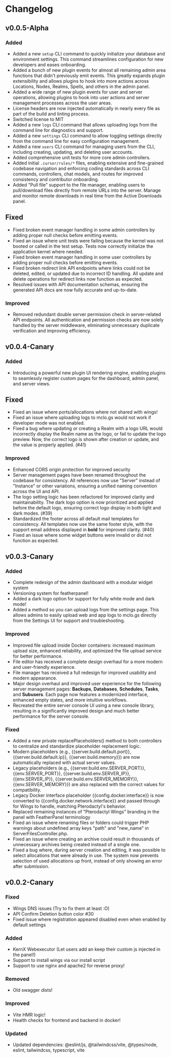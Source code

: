 # Changelog

## v0.0.5-Alpha

### Added

- Added a new `setup` CLI command to quickly initialize your database and environment settings. This command streamlines configuration for new developers and eases onboarding.
- Added a bunch of new plugin events for almost all remaining admin area functions that didn't previously emit events. This greatly expands plugin extensibility and allows plugins to hook into more actions across Locations, Nodes, Realms, Spells, and others in the admin panel.
- Added a wide range of new plugin events for user and server operations, allowing plugins to hook into user actions and server management processes across the user areas.
- License headers are now injected automatically in nearly every file as part of the build and linting process.
- Switched license to MIT
- Added a new `logs` CLI command that allows uploading logs from the command line for diagnostics and support.
- Added a new `settings` CLI command to allow toggling settings directly from the command line for easy configuration management.
- Added a new `users` CLI command for managing users from the CLI, including creating, updating, and deleting user accounts.
- Added comprehensive unit tests for more core admin controllers.
- Added initial `.cursor/rules/*` files, enabling extensive and fine-grained codebase navigation and enforcing coding standards across CLI commands, controllers, chat models, and routes for improved consistency and contributor onboarding.
- Added "Pull file" support to the file manager, enabling users to pull/download files directly from remote URLs into the server. Manage and monitor remote downloads in real time from the Active Downloads panel.

## Fixed

- Fixed broken event manager handling in some admin controllers by adding proper null checks before emitting events.
- Fixed an issue where unit tests were failing because the kernel was not booted or called in the test setup. Tests now correctly initialize the application kernel where needed.
- Fixed broken event manager handling in some user controllers by adding proper null checks before emitting events.
- Fixed broken redirect link API endpoints where links could not be deleted, edited, or updated due to incorrect ID handling. All update and delete operations for redirect links now function as expected.
- Resolved issues with API documentation schemas, ensuring the generated API docs are now fully accurate and up-to-date.

### Improved

- Removed redundant double server permission check in server-related API endpoints. All authentication and permission checks are now solely handled by the server middleware, eliminating unnecessary duplicate verification and improving efficiency.

## v0.0.4-Canary

### Added

- Introducing a powerful new plugin UI rendering engine, enabling plugins to seamlessly register custom pages for the dashboard, admin panel, and server views.

## Fixed

- Fixed an issue where ports/allocations where not shared with wings!
- Fixed an issue where uploading logs to mclo.gs would not work if developer mode was not enabled.
- Fixed a bug where updating or creating a Realm with a logo URL would incorrectly display the Realm name as the logo, or fail to update the logo preview. Now, the correct logo is shown after creation or update, and the value is properly applied. (#41)

### Improved

- Enhanced CORS origin protection for improved security
- Server management pages have been renamed throughout the codebase for consistency. All references now use "Server" instead of "Instance" or other variations, ensuring a unified naming convention across the UI and API.
- The logo setting logic has been refactored for improved clarity and maintainability. The dark logo option is now prioritized and applied before the default logo, ensuring correct logo display in both light and dark modes. (#39)
- Standardized the footer across all default mail templates for consistency. All templates now use the same footer style, with the support email address displayed in **bold** for improved clarity. (#40)
- Fixed an issue where some widget buttons were invalid or did not function as expected.

## v0.0.3-Canary

### Added

- Complete redesign of the admin dashboard with a modular widget system
- Versioning system for featherpanel!
- Added a dark logo option for support for fully white mode and dark mode!
- Added a method so you can upload logs from the settings page. This allows admins to easily upload web and app logs to mclo.gs directly from the Settings UI for support and troubleshooting.

### Improved

- Improved file upload inside Docker containers: increased maximum upload size, enhanced reliability, and optimized the file upload service for better performance.
- File editor has received a complete design overhaul for a more modern and user-friendly experience.
- File manager has received a full redesign for improved usability and modern appearance.
- Major design overhaul and improved user experience for the following server management pages: **Backups**, **Databases**, **Schedules**, **Tasks**, and **Subusers**. Each page now features a modernized interface, enhanced empty states, and more intuitive workflows.
- Recreated the entire server console UI using a new console library, resulting in a significantly improved design and much better performance for the server console.

### Fixed

- Added a new private replacePlaceholders() method to both controllers to centralize and standardize placeholder replacement logic.
- Modern placeholders (e.g., {{server.build.default.port}}, {{server.build.default.ip}}, {{server.build.memory}}) are now automatically replaced with actual server values.
- Legacy placeholders (e.g., {{server.build.env.SERVER_PORT}}, {{env.SERVER_PORT}}, {{server.build.env.SERVER_IP}}, {{env.SERVER_IP}}, {{server.build.env.SERVER_MEMORY}}, {{env.SERVER_MEMORY}}) are also replaced with the correct values for compatibility.
- Legacy Docker interface placeholder {{config.docker.interface}} is now converted to {{config.docker.network.interface}} and passed through for Wings to handle, matching Pterodactyl's behavior.
- Replaced remaining instances of "Pterodactyl Wings" branding in the panel with FeatherPanel terminology
- Fixed an issue where renaming files or folders could trigger PHP warnings about undefined array keys "path" and "new_name" in ServerFilesController.php.
- Fixed an issue where creating an archive could result in thousands of unnecessary archives being created instead of a single one.
- Fixed a bug where, during server creation and editing, it was possible to select allocations that were already in use. The system now prevents selection of used allocations up front, instead of only showing an error after submission.

## v0.0.2-Canary

### Fixed

- Wings DNS issues (Try to fix them at least :O)
- API Confirm Deletion button color #30
- Fixed issue where registration appeared disabled even when enabled by default settings

### Added

- KernX Webexecutor (Let users add an keep their custom js injected in the panel!)
- Support to install wings via our install script
- Support to use nginx and apache2 for reverse proxy!

### Removed

- Old swagger dists!

### Improved

- Vite HMR logic!
- Health checks for frontend and backend in docker!

### Updated

- Updated dependencies: @eslint/js, @tailwindcss/vite, @types/node, eslint, tailwindcss, typescript, vite
